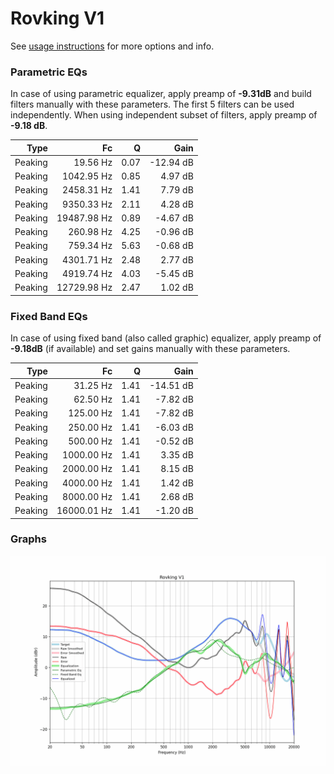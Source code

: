 # Rovking V1
See [usage instructions](https://github.com/jaakkopasanen/AutoEq#usage) for more options and info.

### Parametric EQs
In case of using parametric equalizer, apply preamp of **-9.31dB** and build filters manually
with these parameters. The first 5 filters can be used independently.
When using independent subset of filters, apply preamp of **-9.18 dB**.

| Type    | Fc          |    Q | Gain      |
|--------:|------------:|-----:|----------:|
| Peaking | 19.56 Hz    | 0.07 | -12.94 dB |
| Peaking | 1042.95 Hz  | 0.85 | 4.97 dB   |
| Peaking | 2458.31 Hz  | 1.41 | 7.79 dB   |
| Peaking | 9350.33 Hz  | 2.11 | 4.28 dB   |
| Peaking | 19487.98 Hz | 0.89 | -4.67 dB  |
| Peaking | 260.98 Hz   | 4.25 | -0.96 dB  |
| Peaking | 759.34 Hz   | 5.63 | -0.68 dB  |
| Peaking | 4301.71 Hz  | 2.48 | 2.77 dB   |
| Peaking | 4919.74 Hz  | 4.03 | -5.45 dB  |
| Peaking | 12729.98 Hz | 2.47 | 1.02 dB   |

### Fixed Band EQs
In case of using fixed band (also called graphic) equalizer, apply preamp of **-9.18dB**
(if available) and set gains manually with these parameters.

| Type    | Fc          |    Q | Gain      |
|--------:|------------:|-----:|----------:|
| Peaking | 31.25 Hz    | 1.41 | -14.51 dB |
| Peaking | 62.50 Hz    | 1.41 | -7.82 dB  |
| Peaking | 125.00 Hz   | 1.41 | -7.82 dB  |
| Peaking | 250.00 Hz   | 1.41 | -6.03 dB  |
| Peaking | 500.00 Hz   | 1.41 | -0.52 dB  |
| Peaking | 1000.00 Hz  | 1.41 | 3.35 dB   |
| Peaking | 2000.00 Hz  | 1.41 | 8.15 dB   |
| Peaking | 4000.00 Hz  | 1.41 | 1.42 dB   |
| Peaking | 8000.00 Hz  | 1.41 | 2.68 dB   |
| Peaking | 16000.01 Hz | 1.41 | -1.20 dB  |

### Graphs
![](./Rovking%20V1.png)